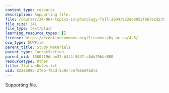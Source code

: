 ```yaml
---
content_type: resource
description: Supporting file.
file: /courses/24-964-topics-in-phonology-fall-2004/822eb9952feb7bcd239ccef6b684bd72_ItalianRules.txt
file_size: 241
file_type: text/plain
learning_resource_types: []
license: https://creativecommons.org/licenses/by-nc-sa/4.0/
ocw_type: OCWFile
parent_title: Study Materials
parent_type: CourseSection
parent_uid: f600f19d-ae22-b3f4-9437-c8db79bbe880
resourcetype: Other
title: ItalianRules.txt
uid: 822eb995-2feb-7bcd-239c-cef6b684bd72
---
```

Supporting file.